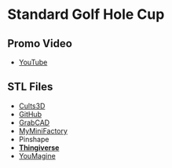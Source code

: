 # Standard Golf Hole Cup

## Promo Video

 - [YouTube](https://youtu.be/u9dYNAEyLqI)

## STL Files

 - [Cults3D](https://cults3d.com/en/3d-model/game/standard-golf-hole-cup)
 - [GitHub](https://github.com/jgphilpott/polymaker/tree/master/app/things/sports/golf/cup)
 - [GrabCAD](https://grabcad.com/library/standard-golf-hole-cup-1)
 - [MyMiniFactory](https://www.myminifactory.com/object/3d-print-standard-golf-hole-cup-173954)
 - Pinshape
 - **[Thingiverse](https://www.thingiverse.com/thing:4884538)**
 - [YouMagine](https://www.youmagine.com/designs/standard-golf-hole-cup)